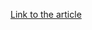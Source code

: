 [Link to the article](https://thehackernews.com/2025/06/critical-10-year-old-roundcube-webmail.html)
